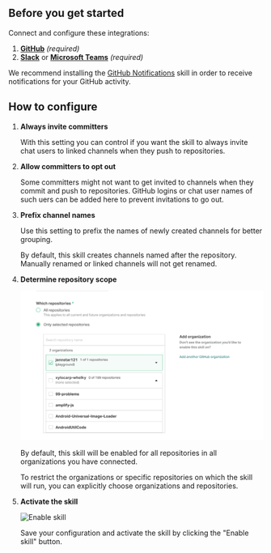 ## Before you get started

Connect and configure these integrations:

1.  [**GitHub**][github] _(required)_
2.  [**Slack**][slack] or [**Microsoft Teams**][msteams] _(required)_

[github]: https://go.atomist.com/catalog/integration/github "GitHub Integration"
[slack]: https://go.atomist.com/catalog/integration/slack "Slack Integration"
[msteams]:
    https://go.atomist.com/catalog/integration/microsoft-teams
    "Microsoft Teams Integration"

We recommend installing the
[GitHub Notifications](https://go.atomist.com/catalog/skills/atomist/github-notifications-skill)
skill in order to receive notifications for your GitHub activity.

## How to configure

1.  **Always invite committers**

    With this setting you can control if you want the skill to always invite
    chat users to linked channels when they push to repositories.

1.  **Allow committers to opt out**

    Some committers might not want to get invited to channels when they commit
    and push to repositories. GitHub logins or chat user names of such uers can
    be added here to prevent invitations to go out.

1.  **Prefix channel names**

    Use this setting to prefix the names of newly created channels for better
    grouping.

    By default, this skill creates channels named after the repository. Manually
    renamed or linked channels will not get renamed.

1.  **Determine repository scope**

    ![Repository filter](docs/images/repo-filter.png)

    By default, this skill will be enabled for all repositories in all
    organizations you have connected.

    To restrict the organizations or specific repositories on which the skill
    will run, you can explicitly choose organizations and repositories.

1.  **Activate the skill**

    ![Enable skill](docs/images/enable.png)

    Save your configuration and activate the skill by clicking the "Enable
    skill" button.
